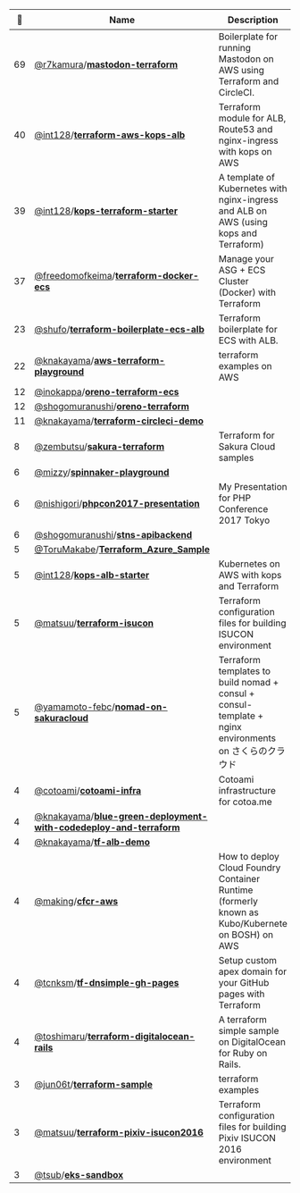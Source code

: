 |:star2: | Name | Description | 🌍|
|---|---|---|---|
|69|[@r7kamura](https://github.com/r7kamura)/[**mastodon-terraform**](https://github.com/r7kamura/mastodon-terraform)|Boilerplate for running Mastodon on AWS using Terraform and CircleCI.||
|40|[@int128](https://github.com/int128)/[**terraform-aws-kops-alb**](https://github.com/int128/terraform-aws-kops-alb)|Terraform module for ALB, Route53 and nginx-ingress with kops on AWS|[:arrow_upper_right:](https://registry.terraform.io/modules/int128/kops-alb)|
|39|[@int128](https://github.com/int128)/[**kops-terraform-starter**](https://github.com/int128/kops-terraform-starter)|A template of Kubernetes with nginx-ingress and ALB on AWS (using kops and Terraform)||
|37|[@freedomofkeima](https://github.com/freedomofkeima)/[**terraform-docker-ecs**](https://github.com/freedomofkeima/terraform-docker-ecs)|Manage your ASG + ECS Cluster (Docker) with Terraform||
|23|[@shufo](https://github.com/shufo)/[**terraform-boilerplate-ecs-alb**](https://github.com/shufo/terraform-boilerplate-ecs-alb)|Terraform boilerplate for ECS with ALB.||
|22|[@knakayama](https://github.com/knakayama)/[**aws-terraform-playground**](https://github.com/knakayama/aws-terraform-playground)|terraform examples on AWS||
|12|[@inokappa](https://github.com/inokappa)/[**oreno-terraform-ecs**](https://github.com/inokappa/oreno-terraform-ecs)|||
|12|[@shogomuranushi](https://github.com/shogomuranushi)/[**oreno-terraform**](https://github.com/shogomuranushi/oreno-terraform)|||
|11|[@knakayama](https://github.com/knakayama)/[**terraform-circleci-demo**](https://github.com/knakayama/terraform-circleci-demo)|||
|8|[@zembutsu](https://github.com/zembutsu)/[**sakura-terraform**](https://github.com/zembutsu/sakura-terraform)|Terraform for Sakura Cloud samples||
|6|[@mizzy](https://github.com/mizzy)/[**spinnaker-playground**](https://github.com/mizzy/spinnaker-playground)|||
|6|[@nishigori](https://github.com/nishigori)/[**phpcon2017-presentation**](https://github.com/nishigori/phpcon2017-presentation)|My Presentation for PHP Conference 2017 Tokyo||
|6|[@shogomuranushi](https://github.com/shogomuranushi)/[**stns-apibackend**](https://github.com/shogomuranushi/stns-apibackend)|||
|5|[@ToruMakabe](https://github.com/ToruMakabe)/[**Terraform_Azure_Sample**](https://github.com/ToruMakabe/Terraform_Azure_Sample)|||
|5|[@int128](https://github.com/int128)/[**kops-alb-starter**](https://github.com/int128/kops-alb-starter)|Kubernetes on AWS with kops and Terraform||
|5|[@matsuu](https://github.com/matsuu)/[**terraform-isucon**](https://github.com/matsuu/terraform-isucon)|Terraform configuration files for building ISUCON environment||
|5|[@yamamoto-febc](https://github.com/yamamoto-febc)/[**nomad-on-sakuracloud**](https://github.com/yamamoto-febc/nomad-on-sakuracloud)|Terraform templates to build nomad + consul + consul-template + nginx environments on さくらのクラウド||
|4|[@cotoami](https://github.com/cotoami)/[**cotoami-infra**](https://github.com/cotoami/cotoami-infra)|Cotoami infrastructure for cotoa.me||
|4|[@knakayama](https://github.com/knakayama)/[**blue-green-deployment-with-codedeploy-and-terraform**](https://github.com/knakayama/blue-green-deployment-with-codedeploy-and-terraform)|||
|4|[@knakayama](https://github.com/knakayama)/[**tf-alb-demo**](https://github.com/knakayama/tf-alb-demo)|||
|4|[@making](https://github.com/making)/[**cfcr-aws**](https://github.com/making/cfcr-aws)|How to deploy Cloud Foundry Container Runtime (formerly known as Kubo/Kubernete on BOSH) on AWS||
|4|[@tcnksm](https://github.com/tcnksm)/[**tf-dnsimple-gh-pages**](https://github.com/tcnksm/tf-dnsimple-gh-pages)|Setup custom apex domain for your GitHub pages with Terraform||
|4|[@toshimaru](https://github.com/toshimaru)/[**terraform-digitalocean-rails**](https://github.com/toshimaru/terraform-digitalocean-rails)|A terraform simple sample on DigitalOcean for Ruby on Rails.||
|3|[@jun06t](https://github.com/jun06t)/[**terraform-sample**](https://github.com/jun06t/terraform-sample)|terraform examples||
|3|[@matsuu](https://github.com/matsuu)/[**terraform-pixiv-isucon2016**](https://github.com/matsuu/terraform-pixiv-isucon2016)|Terraform configuration files for building Pixiv ISUCON 2016 environment||
|3|[@tsub](https://github.com/tsub)/[**eks-sandbox**](https://github.com/tsub/eks-sandbox)|||

